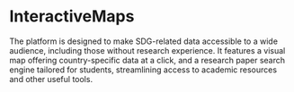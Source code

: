 # InteractiveMaps
 The platform is designed to make SDG-related data accessible to a wide audience, including those without research experience. It features a visual map offering country-specific data at a click, and a research paper search engine tailored for students, streamlining access to academic resources and other useful tools.

